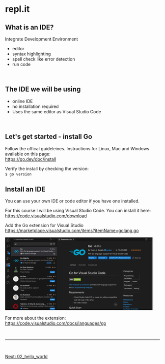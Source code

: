 
# repl.it

## What is an IDE?
Integrate Development Environment
- editor
- syntax highlighting
- spell check like error detection
- run code

<br>  

## The IDE we will be using
- online IDE
- no installation required
- Uses the same editor as Visual Studio Code

<br>  


## Let's get started - install Go

Follow the offical guideleines.
Instructions for Linux, Mac and Windows available on this page:  
https://go.dev/doc/install

Verify the install by checking the version:  
`$ go version`
<br>  


## Install an IDE

You can use your own IDE or code editor if you have one installed.

For this course I will be using Visual Studio Code. You can install it here:
https://code.visualstudio.com/download

Add the Go extension for Visual Studio    
https://marketplace.visualstudio.com/items?itemName=golang.go  

<img src="images/visual-studio-add-the-go-extension.png" width="480"/>


For more about the extension:  
https://code.visualstudio.com/docs/languages/go






<br />

<hr />

<br />  


[Next: 02_hello_world](02_hello_world.md)




